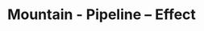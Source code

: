 ---
title: Mountain - Pipeline – Effect
builder: true
type: coming-soon

# Content section
sections:
  - headerSection
  - servicesSection
  - subscribeSection
  - contactSection
  - mapSection

# Background effect
pipelineEffect: 
  enable: true
  pipeCount: 30
  backgroundColor: "#1E1E1E"

---